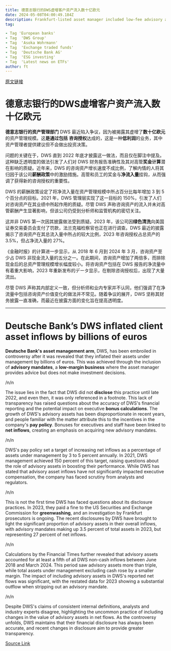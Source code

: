 ```yaml
---
title: 德意志银行的DWS虚增客户资产流入数十亿欧元
date: 2024-05-08T04:00:49.184Z
description: Frankfurt-listed asset manager included low-fee advisory assets in its calculations for years
tag: 

- Tag 'European banks'
- Tag  'DWS Group'
- Tag  'Asoka Wohrmann'
- Tag  'Exchange traded funds'
- Tag  'Deutsche Bank AG'
- Tag  'ESG investing'
- Tag  'Latest news on ETFs'
author: ft
---
```


[原文链接](https://ft.com/content/68eef4b8-961d-4b5c-b248-780acc659f3f)

# 德意志银行的DWS虚增客户资产流入数十亿欧元

**德意志银行的资产管理部门** DWS 最近陷入争议，因为被揭露其虚增了**数十亿欧元**的资产管理规模。这**是通过包括** **咨询授权**达成的，这是一种**低利润**的业务，其中资产管理者提供建议但不会做出投资决策。

问题的关键在于，DWS 直到 2022 年底才披露这一做法，而且仅在脚注中提及。这种缺乏透明度的做法引发了人们对 DWS 财务报告准确性及其对高管**奖金计算**潜在影响的质疑。近年来，DWS 的咨询资产增长速度不成比例，了解内情的人将其归因于该公司**薪酬政策**中的激励措施。高管和员工的奖金与**净流入量**挂钩，从而强调了获得新的咨询授权的重要性。

DWS 的薪酬政策设定了将净流入量在资产管理规模中所占百分比每年增加 3 到 5 个百分点的目标。2021 年，DWS 管理层实现了这一目标的 150%，引发了人们对咨询资产在其业绩中所起作用的质疑。尽管 DWS 声称咨询资产的流入并未对高管薪酬产生显著影响，但该公司仍受到分析师和监管机构的密切关注。

这并非 DWS 第一次因其披露做法受到质疑。2023 年，该公司因**绿色清洗**向美国证券交易委员会支付了罚款，法兰克福检察官也正在进行调查。DWS 最近的披露揭示了咨询资产在其总流入量中所占的较大比例，2023 年咨询授权占总资产的 3.5%，但占净流入量的 27%。

《金融时报》的计算进一步显示，从 2018 年 6 月到 2024 年 3 月，咨询资产至少占 DWS 非现金流入量的五分之一。在此期间，咨询资产增加了两倍多，而排除现金后的总资产管理规模增长幅度较小。将咨询资产包括在 DWS 报告的净流量中有着重大影响，2023 年重新发布的データ显示，在剔除咨询授权后，出现了大量流出。

尽管 DWS 声称其内部定义一致，但分析师和业内专家并不认同，他们强调了在净流量中包括咨询资产价值变化的做法并不常见。随着争议的展开，DWS 坚称其财务披露一直准确，而最近在披露方面的变化旨在提高透明度。

---

# Deutsche Bank’s DWS inflated client asset inflows by billions of euros

**Deutsche Bank's asset management arm**, DWS, has been embroiled in controversy after it was revealed that they inflated their assets under management by billions of euros. This was achieved through the inclusion of **advisory mandates**, a **low-margin business** where the asset manager provides advice but does not make investment decisions. 

/n/n

The issue lies in the fact that DWS did not **disclose** this practice until late 2022, and even then, it was only referenced in a footnote. This lack of transparency has raised questions about the accuracy of DWS's financial reporting and the potential impact on executive **bonus calculations**. The growth of DWS's advisory assets has been disproportionate in recent years, and people familiar with the matter attribute this to the incentives in the company's **pay policy**. Bonuses for executives and staff have been linked to **net inflows**, creating an emphasis on acquiring new advisory mandates. 

/n/n

DWS's pay policy set a target of increasing net inflows as a percentage of assets under management by 3 to 5 percent annually. In 2021, DWS management achieved 150 percent of this target, raising questions about the role of advisory assets in boosting their performance. While DWS has stated that advisory asset inflows have not significantly impacted executive compensation, the company has faced scrutiny from analysts and regulators. 

/n/n

This is not the first time DWS has faced questions about its disclosure practices. In 2023, they paid a fine to the US Securities and Exchange Commission for **greenwashing**, and an investigation by Frankfurt prosecutors is ongoing. The recent disclosures by DWS have brought to light the significant proportion of advisory assets in their overall inflows, with advisory mandates making up 3.5 percent of total assets in 2023, but representing 27 percent of net inflows. 

/n/n

Calculations by the Financial Times further revealed that advisory assets accounted for at least a fifth of all DWS non-cash inflows between June 2018 and March 2024. This period saw advisory assets more than triple, while total assets under management excluding cash rose by a smaller margin. The impact of including advisory assets in DWS's reported net flows was significant, with the restated data for 2023 showing a substantial outflow when stripping out an advisory mandate. 

/n/n

Despite DWS's claims of consistent internal definitions, analysts and industry experts disagree, highlighting the uncommon practice of including changes in the value of advisory assets in net flows. As the controversy unfolds, DWS maintains that their financial disclosure has always been accurate, and recent changes in disclosure aim to provide greater transparency.

[Source Link](https://ft.com/content/68eef4b8-961d-4b5c-b248-780acc659f3f)

